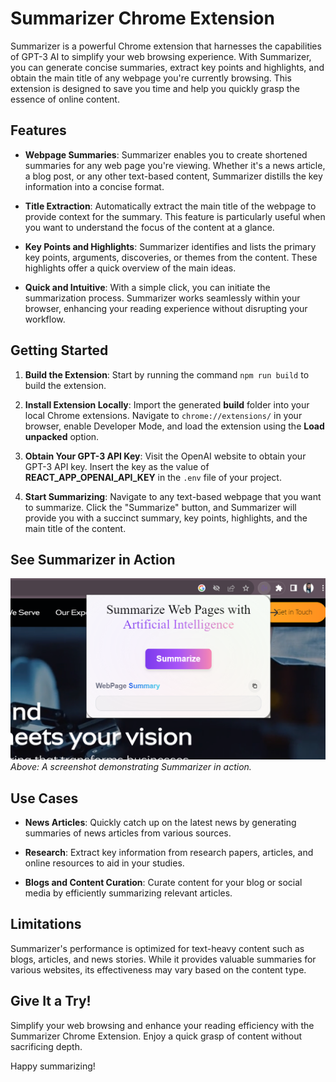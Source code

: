 # Summarizer Chrome Extension

Summarizer is a powerful Chrome extension that harnesses the capabilities of GPT-3 AI to simplify your web browsing experience. With Summarizer, you can generate concise summaries, extract key points and highlights, and obtain the main title of any webpage you're currently browsing. This extension is designed to save you time and help you quickly grasp the essence of online content.

## Features

- **Webpage Summaries**: Summarizer enables you to create shortened summaries for any web page you're viewing. Whether it's a news article, a blog post, or any other text-based content, Summarizer distills the key information into a concise format.

- **Title Extraction**: Automatically extract the main title of the webpage to provide context for the summary. This feature is particularly useful when you want to understand the focus of the content at a glance.

- **Key Points and Highlights**: Summarizer identifies and lists the primary key points, arguments, discoveries, or themes from the content. These highlights offer a quick overview of the main ideas.

- **Quick and Intuitive**: With a simple click, you can initiate the summarization process. Summarizer works seamlessly within your browser, enhancing your reading experience without disrupting your workflow.

## Getting Started

1. **Build the Extension**: Start by running the command `npm run build` to build the extension.

2. **Install Extension Locally**: Import the generated **build** folder into your local Chrome extensions. Navigate to `chrome://extensions/` in your browser, enable Developer Mode, and load the extension using the **Load unpacked** option.

3. **Obtain Your GPT-3 API Key**: Visit the OpenAI website to obtain your GPT-3 API key. Insert the key as the value of **REACT_APP_OPENAI_API_KEY** in the `.env` file of your project.

4. **Start Summarizing**: Navigate to any text-based webpage that you want to summarize. Click the "Summarize" button, and Summarizer will provide you with a succinct summary, key points, highlights, and the main title of the content.

## See Summarizer in Action

![Summarizer Screenshot](./src/assets/Screenshot%202023-08-26%20161544.png)
*Above: A screenshot demonstrating Summarizer in action.*

## Use Cases

- **News Articles**: Quickly catch up on the latest news by generating summaries of news articles from various sources.

- **Research**: Extract key information from research papers, articles, and online resources to aid in your studies.

- **Blogs and Content Curation**: Curate content for your blog or social media by efficiently summarizing relevant articles.

## Limitations

Summarizer's performance is optimized for text-heavy content such as blogs, articles, and news stories. While it provides valuable summaries for various websites, its effectiveness may vary based on the content type.

## Give It a Try!

Simplify your web browsing and enhance your reading efficiency with the Summarizer Chrome Extension. Enjoy a quick grasp of content without sacrificing depth.

Happy summarizing!
